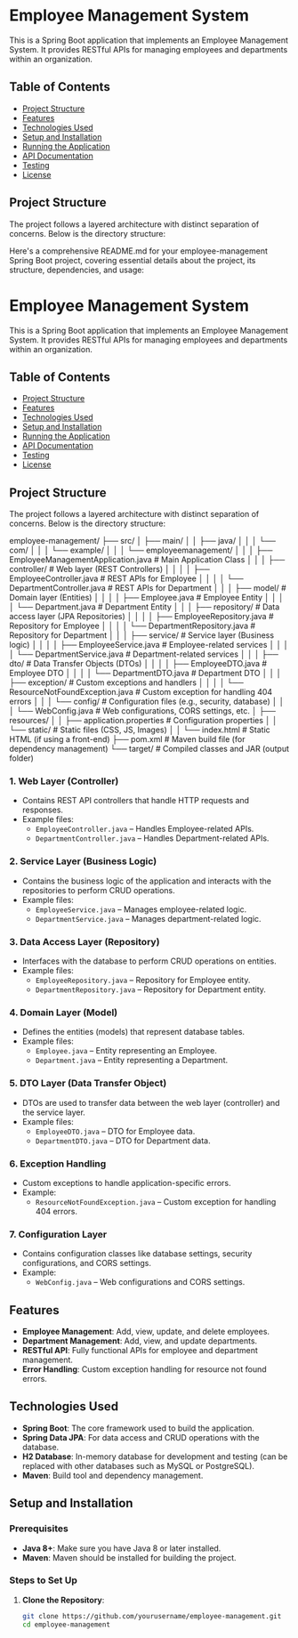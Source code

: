 # Employee Management System

This is a Spring Boot application that implements an Employee Management System. It provides RESTful APIs for managing employees and departments within an organization.

## Table of Contents
- [Project Structure](#project-structure)
- [Features](#features)
- [Technologies Used](#technologies-used)
- [Setup and Installation](#setup-and-installation)
- [Running the Application](#running-the-application)
- [API Documentation](#api-documentation)
- [Testing](#testing)
- [License](#license)

## Project Structure

The project follows a layered architecture with distinct separation of concerns. Below is the directory structure:

Here's a comprehensive README.md for your employee-management Spring Boot project, covering essential details about the project, its structure, dependencies, and usage:

# Employee Management System

This is a Spring Boot application that implements an Employee Management System. It provides RESTful APIs for managing employees and departments within an organization.

## Table of Contents
- [Project Structure](#project-structure)
- [Features](#features)
- [Technologies Used](#technologies-used)
- [Setup and Installation](#setup-and-installation)
- [Running the Application](#running-the-application)
- [API Documentation](#api-documentation)
- [Testing](#testing)
- [License](#license)

## Project Structure

The project follows a layered architecture with distinct separation of concerns. Below is the directory structure:

employee-management/ ├── src/ │ ├── main/ │ │ ├── java/ │ │ │ └── com/ │ │ │ └── example/ │ │ │ └── employeemanagement/ │ │ │ ├── EmployeeManagementApplication.java # Main Application Class │ │ │ ├── controller/ # Web layer (REST Controllers) │ │ │ │ ├── EmployeeController.java # REST APIs for Employee │ │ │ │ └── DepartmentController.java # REST APIs for Department │ │ │ ├── model/ # Domain layer (Entities) │ │ │ │ ├── Employee.java # Employee Entity │ │ │ │ └── Department.java # Department Entity │ │ │ ├── repository/ # Data access layer (JPA Repositories) │ │ │ │ ├── EmployeeRepository.java # Repository for Employee │ │ │ │ └── DepartmentRepository.java # Repository for Department │ │ │ ├── service/ # Service layer (Business logic) │ │ │ │ ├── EmployeeService.java # Employee-related services │ │ │ │ └── DepartmentService.java # Department-related services │ │ │ ├── dto/ # Data Transfer Objects (DTOs) │ │ │ │ ├── EmployeeDTO.java # Employee DTO │ │ │ │ └── DepartmentDTO.java # Department DTO │ │ │ ├── exception/ # Custom exceptions and handlers │ │ │ │ └── ResourceNotFoundException.java # Custom exception for handling 404 errors │ │ │ └── config/ # Configuration files (e.g., security, database) │ │ │ └── WebConfig.java # Web configurations, CORS settings, etc. │ ├── resources/ │ │ ├── application.properties # Configuration properties │ │ └── static/ # Static files (CSS, JS, Images) │ │ └── index.html # Static HTML (if using a front-end) ├── pom.xml # Maven build file (for dependency management) └── target/ # Compiled classes and JAR (output folder)


### 1. Web Layer (Controller)
- Contains REST API controllers that handle HTTP requests and responses.
- Example files:
  - `EmployeeController.java` – Handles Employee-related APIs.
  - `DepartmentController.java` – Handles Department-related APIs.

### 2. Service Layer (Business Logic)
- Contains the business logic of the application and interacts with the repositories to perform CRUD operations.
- Example files:
  - `EmployeeService.java` – Manages employee-related logic.
  - `DepartmentService.java` – Manages department-related logic.

### 3. Data Access Layer (Repository)
- Interfaces with the database to perform CRUD operations on entities.
- Example files:
  - `EmployeeRepository.java` – Repository for Employee entity.
  - `DepartmentRepository.java` – Repository for Department entity.

### 4. Domain Layer (Model)
- Defines the entities (models) that represent database tables.
- Example files:
  - `Employee.java` – Entity representing an Employee.
  - `Department.java` – Entity representing a Department.

### 5. DTO Layer (Data Transfer Object)
- DTOs are used to transfer data between the web layer (controller) and the service layer.
- Example files:
  - `EmployeeDTO.java` – DTO for Employee data.
  - `DepartmentDTO.java` – DTO for Department data.

### 6. Exception Handling
- Custom exceptions to handle application-specific errors.
- Example:
  - `ResourceNotFoundException.java` – Custom exception for handling 404 errors.

### 7. Configuration Layer
- Contains configuration classes like database settings, security configurations, and CORS settings.
- Example:
  - `WebConfig.java` – Web configurations and CORS settings.

## Features

- **Employee Management**: Add, view, update, and delete employees.
- **Department Management**: Add, view, and update departments.
- **RESTful API**: Fully functional APIs for employee and department management.
- **Error Handling**: Custom exception handling for resource not found errors.

## Technologies Used

- **Spring Boot**: The core framework used to build the application.
- **Spring Data JPA**: For data access and CRUD operations with the database.
- **H2 Database**: In-memory database for development and testing (can be replaced with other databases such as MySQL or PostgreSQL).
- **Maven**: Build tool and dependency management.

## Setup and Installation

### Prerequisites

- **Java 8+**: Make sure you have Java 8 or later installed.
- **Maven**: Maven should be installed for building the project.

### Steps to Set Up

1. **Clone the Repository**:
   ```bash
   git clone https://github.com/yourusername/employee-management.git
   cd employee-management

